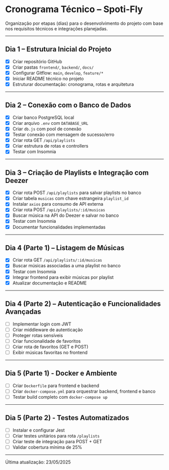 
# Cronograma Técnico – Spoti-Fly

Organização por etapas (dias) para o desenvolvimento do projeto com base nos requisitos técnicos e integrações planejadas.

---

## Dia 1 – Estrutura Inicial do Projeto

- [x] Criar repositório GitHub
- [x] Criar pastas `frontend/`, `backend/`, `docs/`
- [x] Configurar Gitflow: `main`, `develop`, `feature/*`
- [x] Iniciar README técnico no projeto
- [x] Estruturar documentação: cronograma, rotas e arquitetura

---

## Dia 2 – Conexão com o Banco de Dados

- [x] Criar banco PostgreSQL local
- [x] Criar arquivo `.env` com `DATABASE_URL`
- [x] Criar `db.js` com pool de conexão
- [x] Testar conexão com mensagem de sucesso/erro
- [x] Criar rota GET `/api/playlists`
- [x] Criar estrutura de rotas e controllers
- [x] Testar com Insomnia

---

## Dia 3 – Criação de Playlists e Integração com Deezer

- [x] Criar rota POST `/api/playlists` para salvar playlists no banco
- [x] Criar tabela `musicas` com chave estrangeira `playlist_id`
- [x] Instalar `axios` para consumo de API externa
- [x] Criar rota POST `/api/playlists/:id/musicas`
- [x] Buscar música na API do Deezer e salvar no banco
- [x] Testar com Insomnia
- [x] Documentar funcionalidades implementadas

---

## Dia 4 (Parte 1) – Listagem de Músicas

- [x] Criar rota GET `/api/playlists/:id/musicas`
- [x] Buscar músicas associadas a uma playlist no banco
- [x] Testar com Insomnia
- [x] Integrar frontend para exibir músicas por playlist
- [x] Atualizar documentação e README

---

## Dia 4 (Parte 2) – Autenticação e Funcionalidades Avançadas

- [ ] Implementar login com JWT
- [ ] Criar middleware de autenticação
- [ ] Proteger rotas sensíveis
- [ ] Criar funcionalidade de favoritos
- [ ] Criar rota de favoritos (GET e POST)
- [ ] Exibir músicas favoritas no frontend

---

## Dia 5 (Parte 1) - Docker e Ambiente

- [ ] Criar `Dockerfile` para frontend e backend
- [ ] Criar `docker-compose.yml` para orquestrar backend, frontend e banco
- [ ] Testar build completo com `docker-compose up`

---

## Dia 5 (Parte 2) - Testes Automatizados

- [ ] Instalar e configurar Jest
- [ ] Criar testes unitários para rota `/playlists`
- [ ] Criar teste de integração para POST + GET
- [ ] Validar cobertura mínima de 25%

---

Última atualização: 23/05/2025
